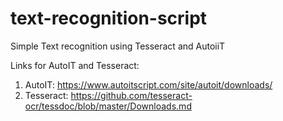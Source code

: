 # text-recognition-script
Simple Text recognition using Tesseract and AutoiiT 

Links for AutoIT and Tesseract:
1. AutoIT: https://www.autoitscript.com/site/autoit/downloads/
2. Tesseract: https://github.com/tesseract-ocr/tessdoc/blob/master/Downloads.md
